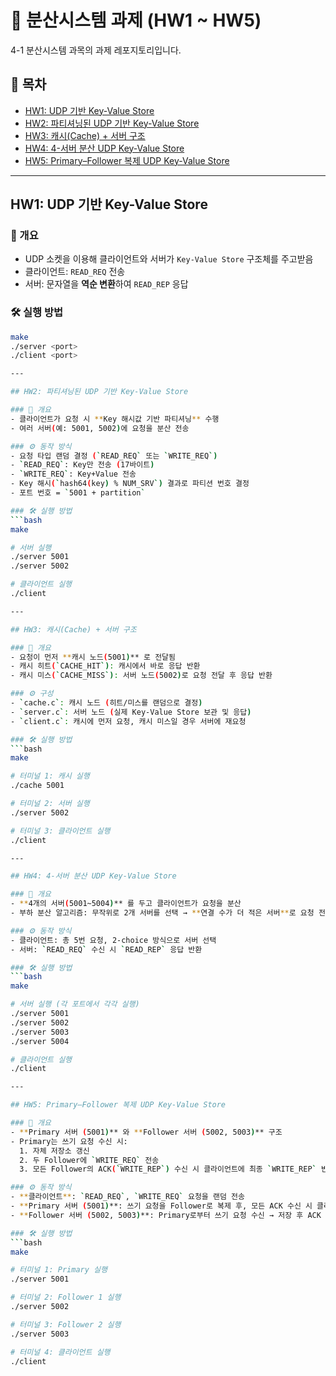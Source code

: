 # 📘 분산시스템 과제 (HW1 ~ HW5)

4-1 분산시스템 과목의 과제 레포지토리입니다. 

## 📑 목차
- [HW1: UDP 기반 Key-Value Store](#hw1-udp-기반-key-value-store)  
- [HW2: 파티셔닝된 UDP 기반 Key-Value Store](#hw2-파티셔닝된-udp-기반-key-value-store)  
- [HW3: 캐시(Cache) + 서버 구조](#hw3-캐시cache--서버-구조)  
- [HW4: 4-서버 분산 UDP Key-Value Store](#hw4-4-서버-분산-udp-key-value-store)  
- [HW5: Primary–Follower 복제 UDP Key-Value Store](#hw5-primaryfollower-복제-udp-key-value-store)  

---

## HW1: UDP 기반 Key-Value Store

### 📌 개요
- UDP 소켓을 이용해 클라이언트와 서버가 `Key-Value Store` 구조체를 주고받음  
- 클라이언트: `READ_REQ` 전송  
- 서버: 문자열을 **역순 변환**하여 `READ_REP` 응답  

### 🛠 실행 방법
```bash
make
./server <port>
./client <port>

---

## HW2: 파티셔닝된 UDP 기반 Key-Value Store

### 📌 개요
- 클라이언트가 요청 시 **Key 해시값 기반 파티셔닝** 수행  
- 여러 서버(예: 5001, 5002)에 요청을 분산 전송  

### ⚙️ 동작 방식
- 요청 타입 랜덤 결정 (`READ_REQ` 또는 `WRITE_REQ`)  
- `READ_REQ`: Key만 전송 (17바이트)  
- `WRITE_REQ`: Key+Value 전송  
- Key 해시(`hash64(key) % NUM_SRV`) 결과로 파티션 번호 결정  
- 포트 번호 = `5001 + partition`  

### 🛠 실행 방법
```bash
make

# 서버 실행
./server 5001
./server 5002

# 클라이언트 실행
./client

---

## HW3: 캐시(Cache) + 서버 구조

### 📌 개요
- 요청이 먼저 **캐시 노드(5001)** 로 전달됨  
- 캐시 히트(`CACHE_HIT`): 캐시에서 바로 응답 반환  
- 캐시 미스(`CACHE_MISS`): 서버 노드(5002)로 요청 전달 후 응답 반환  

### ⚙️ 구성
- `cache.c`: 캐시 노드 (히트/미스를 랜덤으로 결정)  
- `server.c`: 서버 노드 (실제 Key-Value Store 보관 및 응답)  
- `client.c`: 캐시에 먼저 요청, 캐시 미스일 경우 서버에 재요청  

### 🛠 실행 방법
```bash
make

# 터미널 1: 캐시 실행
./cache 5001

# 터미널 2: 서버 실행
./server 5002

# 터미널 3: 클라이언트 실행
./client

---

## HW4: 4-서버 분산 UDP Key-Value Store

### 📌 개요
- **4개의 서버(5001~5004)** 를 두고 클라이언트가 요청을 분산  
- 부하 분산 알고리즘: 무작위로 2개 서버를 선택 → **연결 수가 더 적은 서버**로 요청 전송  

### ⚙️ 동작 방식
- 클라이언트: 총 5번 요청, 2-choice 방식으로 서버 선택  
- 서버: `READ_REQ` 수신 시 `READ_REP` 응답 반환  

### 🛠 실행 방법
```bash
make

# 서버 실행 (각 포트에서 각각 실행)
./server 5001
./server 5002
./server 5003
./server 5004

# 클라이언트 실행
./client

---

## HW5: Primary–Follower 복제 UDP Key-Value Store

### 📌 개요
- **Primary 서버 (5001)** 와 **Follower 서버 (5002, 5003)** 구조  
- Primary는 쓰기 요청 수신 시:  
  1. 자체 저장소 갱신  
  2. 두 Follower에 `WRITE_REQ` 전송  
  3. 모든 Follower의 ACK(`WRITE_REP`) 수신 시 클라이언트에 최종 `WRITE_REP` 반환  

### ⚙️ 동작 방식
- **클라이언트**: `READ_REQ`, `WRITE_REQ` 요청을 랜덤 전송  
- **Primary 서버 (5001)**: 쓰기 요청을 Follower로 복제 후, 모든 ACK 수신 시 클라이언트에 응답  
- **Follower 서버 (5002, 5003)**: Primary로부터 쓰기 요청 수신 → 저장 후 ACK 응답  

### 🛠 실행 방법
```bash
make

# 터미널 1: Primary 실행
./server 5001

# 터미널 2: Follower 1 실행
./server 5002

# 터미널 3: Follower 2 실행
./server 5003

# 터미널 4: 클라이언트 실행
./client


